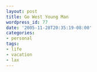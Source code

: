 ```yaml
---
layout: post
title: Go West Young Man
wordpress_id: 77
date: '2005-11-28T20:35:19-08:00'
categories:
- personal
tags:
- life
- vacation
- lax
---
```


